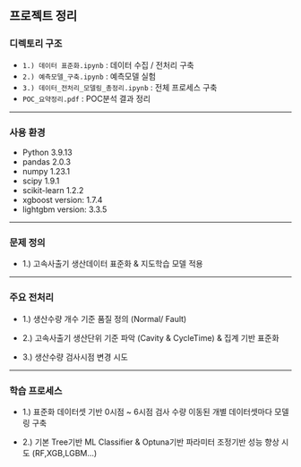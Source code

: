 ## 프로젝트 정리

### 디렉토리 구조
- `1.) 데이터 표준화.ipynb` : 데이터 수집 / 전처리 구축
- `2.) 예측모델_구축.ipynb` : 예측모델 실험
- `3.) 데이터_전처리_모델링_총정리.ipynb` : 전체 프로세스 구축
- `POC_요약정리.pdf` : POC분석 결과 정리 
---

### 사용 환경
- Python 3.9.13
- pandas 2.0.3
- numpy 1.23.1
- scipy 1.9.1
- scikit-learn 1.2.2
- xgboost version: 1.7.4
- lightgbm version: 3.3.5
---

### 문제 정의

- 1.) 고속사출기 생산데이터 표준화 & 지도학습 모델 적용 
---

### 주요 전처리 
  - 1.) 생산수량 개수 기준 품질 정의 (Normal/ Fault) 

  - 2.) 고속사출기 생산단위 기준 파악 (Cavity & CycleTime) & 집계 기반 표준화

  - 3.) 생산수량 검사시점 변경 시도 

---
### 학습 프로세스

  - 1.) 표준화 데이터셋 기반 0시점 ~ 6시점 검사 수량 이동된 개별 데이터셋마다 모델링 구축

  - 2.) 기본 Tree기반 ML Classifier & Optuna기반 파라미터 조정기반 성능 향상 시도 (RF,XGB,LGBM...)

